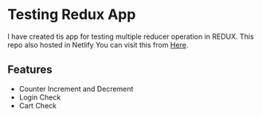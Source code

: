 # Testing Redux App
I have created tis app for testing multiple reducer operation in REDUX. This repo also hosted in Netlify
You can visit this from [Here](https://first-redux-rajibul-hasan.netlify.app).

## Features
- Counter Increment and Decrement
- Login Check
- Cart Check
